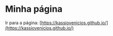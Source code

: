 # Minha página

Ir para a página: [https://kassiovenicios.github.io/](https://kassiovenicios.github.io/)

